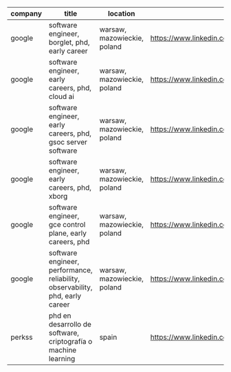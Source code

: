 |company|title|location|link|
|---|---|---|---|
|google|software engineer, borglet, phd, early career|warsaw, mazowieckie, poland|https://www.linkedin.com/jobs/view/4238806455|
|google|software engineer, early careers, phd, cloud ai|warsaw, mazowieckie, poland|https://www.linkedin.com/jobs/view/4224658932|
|google|software engineer, early careers, phd, gsoc server software|warsaw, mazowieckie, poland|https://www.linkedin.com/jobs/view/4242945273|
|google|software engineer, early careers, phd, xborg|warsaw, mazowieckie, poland|https://www.linkedin.com/jobs/view/4231945561|
|google|software engineer, gce control plane, early careers, phd|warsaw, mazowieckie, poland|https://www.linkedin.com/jobs/view/4256555514|
|google|software engineer, performance, reliability, observability, phd, early career|warsaw, mazowieckie, poland|https://www.linkedin.com/jobs/view/4259197049|
|perkss|phd en desarrollo de software, criptografía o machine learning|spain|https://www.linkedin.com/jobs/view/4253304831|
